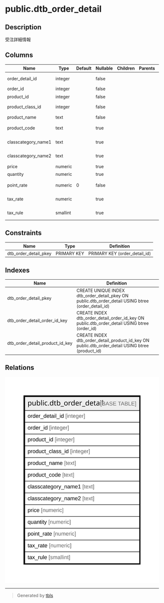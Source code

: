# public.dtb_order_detail

## Description

受注詳細情報

## Columns

| Name | Type | Default | Nullable | Children | Parents | Comment |
| ---- | ---- | ------- | -------- | -------- | ------- | ------- |
| order_detail_id | integer |  | false |  |  | 受注詳細ID |
| order_id | integer |  | false |  |  | 受注ID |
| product_id | integer |  | false |  |  | 商品ID |
| product_class_id | integer |  | false |  |  | 商品規格ID |
| product_name | text |  | false |  |  | 商品名 |
| product_code | text |  | true |  |  | 商品コード |
| classcategory_name1 | text |  | true |  |  | 商品規格名1 |
| classcategory_name2 | text |  | true |  |  | 商品規格名2 |
| price | numeric |  | true |  |  | 価格 |
| quantity | numeric |  | true |  |  | 個数 |
| point_rate | numeric | 0 | false |  |  | ポイント付与率 |
| tax_rate | numeric |  | true |  |  | 【2.13】消費税率 |
| tax_rule | smallint |  | true |  |  | 【2.13】課税規則 |

## Constraints

| Name | Type | Definition |
| ---- | ---- | ---------- |
| dtb_order_detail_pkey | PRIMARY KEY | PRIMARY KEY (order_detail_id) |

## Indexes

| Name | Definition |
| ---- | ---------- |
| dtb_order_detail_pkey | CREATE UNIQUE INDEX dtb_order_detail_pkey ON public.dtb_order_detail USING btree (order_detail_id) |
| dtb_order_detail_order_id_key | CREATE INDEX dtb_order_detail_order_id_key ON public.dtb_order_detail USING btree (order_id) |
| dtb_order_detail_product_id_key | CREATE INDEX dtb_order_detail_product_id_key ON public.dtb_order_detail USING btree (product_id) |

## Relations

![er](public.dtb_order_detail.svg)

---

> Generated by [tbls](https://github.com/k1LoW/tbls)
